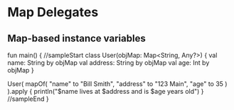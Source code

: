# Map Delegates

## Map-based instance variables

<div class="kotlin-code">
fun main() {
//sampleStart
  class User(objMap: Map&lt;String, Any?>) {
    val name: String by objMap
    val address: String by objMap
    val age: Int by objMap
  }

  User(
    mapOf(
      "name" to "Bill Smith",
      "address" to "123 Main",
      "age" to 35
    )
  ).apply {
    println("$name lives at $address and is $age years old")
  }
//sampleEnd
}
</div>
